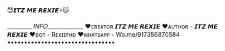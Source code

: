 
😈𝙄𝙏𝙕 𝙈𝙀 𝙍𝙀𝙓𝙄𝙀⚡🐱

 _________ 𝐼𝑁𝐹𝑂_____________
♥︎ᴄʀᴇᴀᴛᴏʀ 𝙄𝙏𝙕 𝙈𝙀 𝙍𝙀𝙓𝙄𝙀
♥︎ᴀᴜᴛʜᴏʀ - 𝙄𝙏𝙕 𝙈𝙀 𝙍𝙀𝙓𝙄𝙀
♥︎ʙᴏᴛ - Rᴇxɪᴇғʜᴅ
♥︎ᴡʜᴀᴛsᴀᴘᴘ - Wa.me/917356870584
••••••••••••••••••••••••••••••••
<!---
Rexiefhd/Rexiefhd is a ✨ special ✨ repository because its `README.md` (this file) appears on your GitHub profile.
You can click the Preview link to take a look at your changes.
--->
